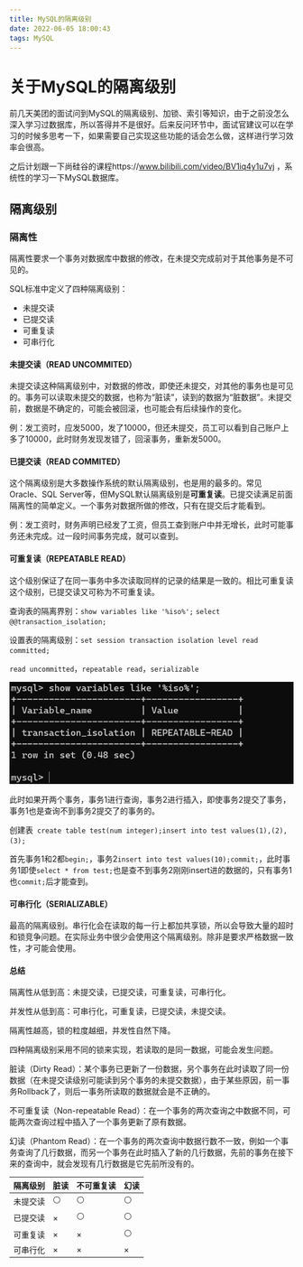 ```yaml
---
title: MySQL的隔离级别
date: 2022-06-05 18:00:43
tags: MySQL
---
```


# 关于MySQL的隔离级别

前几天美团的面试问到MySQL的隔离级别、加锁、索引等知识，由于之前没怎么深入学习过数据库，所以答得并不是很好。后来反问环节中，面试官建议可以在学习的时候多思考一下，如果需要自己实现这些功能的话会怎么做，这样进行学习效率会很高。

之后计划跟一下尚硅谷的课程https://www.bilibili.com/video/BV1iq4y1u7vj ，系统性的学习一下MySQL数据库。

<!--more-->

## 隔离级别

### 隔离性

隔离性要求一个事务对数据库中数据的修改，在未提交完成前对于其他事务是不可见的。

SQL标准中定义了四种隔离级别：

- 未提交读
- 已提交读
- 可重复读
- 可串行化

#### 未提交读（READ UNCOMMITED）

未提交读这种隔离级别中，对数据的修改，即使还未提交，对其他的事务也是可见的。事务可以读取未提交的数据，也称为“脏读”，读到的数据为“脏数据”。未提交前，数据是不确定的，可能会被回滚，也可能会有后续操作的变化。

例：发工资时，应发5000，发了10000，但还未提交，员工可以看到自己账户上多了10000，此时财务发现发错了，回滚事务，重新发5000。

#### 已提交读（READ COMMITED）

这个隔离级别是大多数操作系统的默认隔离级别，也是用的最多的。常见Oracle、SQL Server等，但MySQL默认隔离级别是**可重复读**。已提交读满足前面隔离性的简单定义。一个事务对数据所做的修改，只有在提交后才能看到。

例：发工资时，财务声明已经发了工资，但员工查到账户中并无增长，此时可能事务还未完成。过一段时间事务完成，就可以查到。

#### 可重复读（REPEATABLE READ）

这个级别保证了在同一事务中多次读取同样的记录的结果是一致的。相比可重复读这个级别，已提交读又可称为不可重复读。

查询表的隔离界别：`show variables like '%iso%';` `select @@transaction_isolation;`

设置表的隔离级别：`set session transaction isolation level read committed;` 

`read uncommitted`，`repeatable read`，`serializable`

![img](https://raw.githubusercontent.com/bevancheng/imgrepo/main/202206052109527.png?token=AHMFLSEUNLAYZXZ7733BWNLCTSVVM)

此时如果开两个事务，事务1进行查询，事务2进行插入，即使事务2提交了事务，事务1也是查询不到事务2提交了的事务的。

创建表` create table test(num integer);insert into test values(1),(2),(3);`

首先事务1和2都`begin;`，事务2`insert into test values(10);commit;`，此时事务1即使`select * from test;`也是查不到事务2刚刚insert进的数据的，只有事务1也`commit;`后才能查到。

#### 可串行化（SERIALIZABLE）

最高的隔离级别。串行化会在读取的每一行上都加共享锁，所以会导致大量的超时和锁竞争问题。在实际业务中很少会使用这个隔离级别。除非是要求严格数据一致性，才可能会使用。

#### 总结

隔离性从低到高：未提交读，已提交读，可重复读，可串行化。

并发性从低到高：可串行化，可重复读，已提交读，未提交读。

隔离性越高，锁的粒度越细，并发性自然下降。

四种隔离级别采用不同的锁来实现，若读取的是同一数据，可能会发生问题。

脏读（Dirty Read）：某个事务已更新了一份数据，另个事务在此时读取了同一份数据（在未提交读级别可能读到另个事务的未提交数据），由于某些原因，前一事务Rollback了，则后一事务所读取的数据就会是不正确的。

不可重复读（Non-repeatable Read）：在一个事务的两次查询之中数据不同，可能两次查询过程中插入了一个事务更新了原有数据。

幻读（Phantom Read）：在一个事务的两次查询中数据行数不一致，例如一个事务查询了几行数据，而另一个事务在此时插入了新的几行数据，先前的事务在接下来的查询中，就会发现有几行数据是它先前所没有的。

| 隔离级别 | 脏读 | 不可重复读 | 幻读 |
| -------- | ---- | ---------- | ---- |
| 未提交读 | ⚪    | ⚪          | ⚪    |
| 已提交读 | ×    | ⚪          | ⚪    |
| 可重复读 | ×    | ×          | ⚪    |
| 可串行化 | ×    | ×          | ×    |

